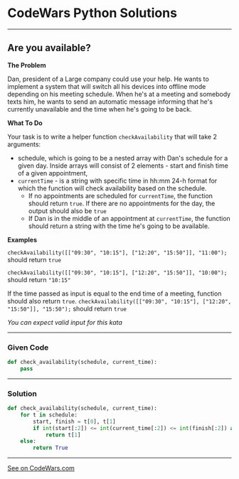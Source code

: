 # CodeWars Python Solutions

---

## Are you available?

**The Problem**

Dan, president of a Large company could use your help. He wants to implement a system that will switch all his devices into offline mode depending on his meeting schedule. When he's at a meeting and somebody texts him, he wants to send an automatic message informing that he's currently unavailable and the time when he's going to be back.

**What To Do**

Your task is to write a helper function `checkAvailability` that will take 2 arguments:

* schedule, which is going to be a nested array with Dan's schedule for a given day. Inside arrays will consist of 2 elements - start and finish time of a given appointment,
* `currentTime` - is a string with specific time in hh:mm 24-h format for which the function will check availability based on the schedule.
  - If no appointments are scheduled for `currentTime`, the function should return `true`. If there are no appointments for the day, the output should also be `true`
  - If Dan is in the middle of an appointment at `currentTime`, the function should return a string with the time he's going to be available.


**Examples**

`checkAvailability([["09:30", "10:15"], ["12:20", "15:50"]], "11:00");` should return `true`

`checkAvailability([["09:30", "10:15"], ["12:20", "15:50"]], "10:00");` should return `"10:15"`

If the time passed as input is equal to the end time of a meeting, function should also return `true`. `checkAvailability([["09:30", "10:15"], ["12:20", "15:50"]], "15:50");` should return `true`


*You can expect valid input for this kata*


---

### Given Code


```python
def check_availability(schedule, current_time):
    pass
```

---

### Solution


```python
def check_availability(schedule, current_time):
    for t in schedule:
        start, finish = t[0], t[1]
        if int(start[:2]) <= int(current_time[:2]) <= int(finish[:2]) and int(current_time[3:]) < int(finish[3:]):
            return t[1]
    else:
        return True

```


---


[See on CodeWars.com](https://www.codewars.com/kata/5603002927a683441f0000cb/)
